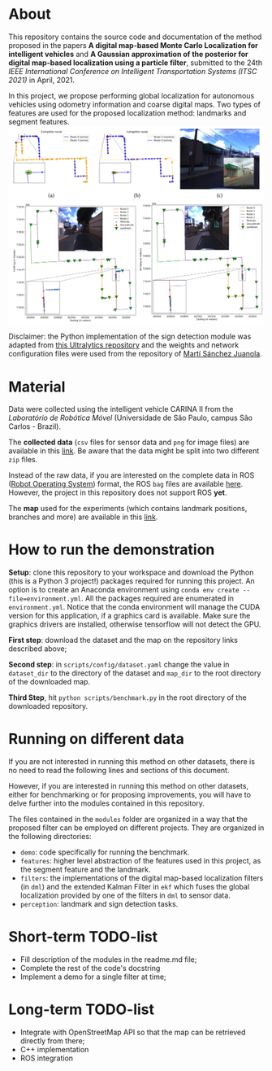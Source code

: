 About
===========================================
This repository contains the source code and documentation of the method proposed in the papers **A digital map-based Monte Carlo Localization for intelligent vehicles** and **A Gaussian approximation of the posterior for digital map-based localization using a particle filter**, submitted to the 24th *IEEE International Conference on Intelligent Transportation Systems (ITSC 2021)* in April, 2021.

In this project, we propose performing global localization for autonomous vehicles using odometry information and coarse digital maps. Two types of features are used for the proposed localization method: landmarks and segment features.
![landmark_localization](images/landmark_localization.png)
![segment_localization](images/segment_feature_localization.png)

Disclaimer: the Python implementation of the sign detection module was adapted from [this Ultralytics repository](https://github.com/ultralytics/yolov3) and the weights and network configuration files were used from the repository of [Martí Sánchez Juanola](https://github.com/martisaju/CARLA-Speed-Traffic-Sign-Detection-Using-Yolo).


Material
=================================================
Data were collected using the intelligent vehicle CARINA II from the *Laboratório de Robótica Móvel* (Universidade de São Paulo, campus São Carlos - Brazil).

The **collected data** (`csv` files for sensor data and `png` for image files) are available in this [link](https://drive.google.com/drive/folders/1pnjCgqEUxmjd9P2vzDNRHFrOtVp1vmHw?usp=sharing). Be aware that the data might be split into two different `zip` files.

Instead of the raw data, if you are interested on the complete data in ROS ([Robot Operating System](https://www.ros.org/)) format, the ROS `bag` files are available [here](https://drive.google.com/drive/folders/18giw-eH9R1P60MwpYXnx0eQDewSdhfDw?usp=sharing). However, the project in this repository does not support ROS **yet**.

The **map** used for the experiments (which contains landmark positions, branches and more) are available in this [link](https://drive.google.com/drive/folders/1Y8i5SaVC1KsOmFsevDwAwse4eniqsHLp?usp=sharing).

How to run the demonstration
=====================================
**Setup**: clone this repository to your workspace and download the Python (this is a Python 3 project!) packages required for running this project. An option is to create an Anaconda environment using `conda env create --file=environment.yml`. All the packages required are enumerated in `environment.yml`. Notice that the conda environment will manage the CUDA version for this application, if a graphics card is available. Make sure the graphics drivers are installed, otherwise tensorflow will not detect the GPU.

**First step**: download the dataset and the map on the repository links described above;

**Second step**: in `scripts/config/dataset.yaml` change the value in `dataset_dir` to the directory of the dataset and `map_dir` to the root directory of the downloaded map.

**Third Step**, hit `python scripts/benchmark.py` in the root directory of the downloaded repository.

Running on different data
=====================================
If you are not interested in running this method on other datasets, there is no need to read the following lines and sections of this document.

However, if you are interested in running this method on other datasets, either for benchmarking or for proposing improvements, you will have to delve further into the modules contained in this repository.

The files contained in the `modules` folder are organized in a way that the proposed filter can be employed on different projects. They are organized in the following directories:
- `demo`: code specifically for running the benchmark.
- `features`: higher level abstraction of the features used in this project, as the segment feature and the landmark.
- `filters`: the implementations of the digital map-based localization filters (in `dml`) and the extended Kalman Filter in `ekf` which fuses the global localization provided by one of the filters in `dml` to sensor data.
- `perception`: landmark and sign detection tasks.

Short-term TODO-list
==================
* Fill description of the modules in the readme.md file;
* Complete the rest of the code's docstring
* Implement a demo for a single filter at time;

Long-term TODO-list
============================
* Integrate with OpenStreetMap API so that the map can be retrieved directly from there;
* C++ implementation
* ROS integration
